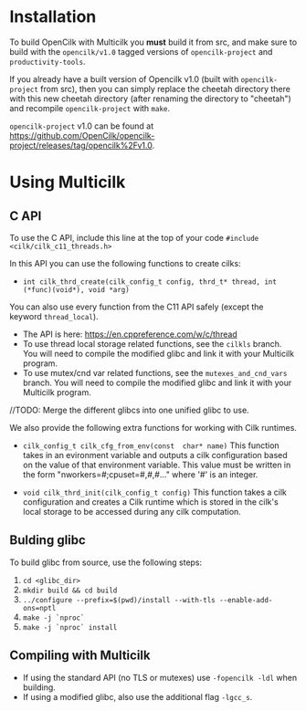 
# Installation
To build OpenCilk with Multicilk you **must** build it from src, and make sure to build with the `opencilk/v1.0` tagged versions of `opencilk-project` and `productivity-tools`.

If you already have a built version of Opencilk v1.0 (built with `opencilk-project` from src), then you can simply replace the cheetah directory there with this new cheetah directory (after renaming the directory to "cheetah") and recompile `opencilk-project` with `make`.

`opencilk-project` v1.0 can be found at https://github.com/OpenCilk/opencilk-project/releases/tag/opencilk%2Fv1.0.

# Using Multicilk

## C API
To use the C API, include this line at the top of your code
`#include  <cilk/cilk_c11_threads.h>`

In this API you can use the following functions to create cilks:
* `int cilk_thrd_create(cilk_config_t config, thrd_t* thread, int (*func)(void*), void *arg)`

You can also use every function from the C11 API safely (except the keyword `thread_local`).
* The API is here: https://en.cppreference.com/w/c/thread
* To use thread local storage related functions, see the `cilkls` branch. You will need to compile the modified glibc and link it with your Multicilk program.
* To use mutex/cnd var related functions, see the `mutexes_and_cnd_vars` branch. You will need to compile the modified glibc and link it with your Multicilk program. 

//TODO: Merge the different glibcs into one unified glibc to use.

We also provide the following extra functions for working with Cilk runtimes.

* `cilk_config_t cilk_cfg_from_env(const  char* name)`
This function takes in an evironment variable and outputs a cilk configuration based on the value of that environment variable. This value must be written in the form "nworkers=#;cpuset=#,#,#..." where '#' is an integer.

* `void cilk_thrd_init(cilk_config_t config)`
 This function takes a cilk configuration and creates a Cilk runtime which is stored in the cilk's local storage to be accessed during any cilk computation.

## Bulding glibc
To build glibc from source, use the following steps:
1. `cd <glibc_dir>`
2. `mkdir build && cd build`
3. `../configure --prefix=$(pwd)/install --with-tls --enable-add-ons=nptl`
4. ``make -j `nproc` ``
5. ``make -j `nproc` install``

## Compiling with Multicilk
* If using the standard API (no TLS or mutexes) use `-fopencilk -ldl` when building.
* If using a modified glibc, also use the additional flag `-lgcc_s`.
